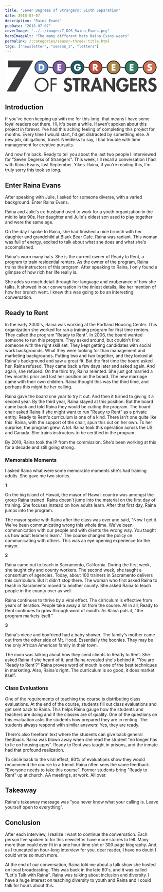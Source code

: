 ```yaml
---
title: "Seven Degrees of Strangers: Sixth Separation"
date: 2018-07-07
description: "Raina Evans"
pubDate: "2018-07-07"
coverImage: "../../images/7_DOS_Raina_Evans.png"
heroImageAlt: "The many different hats Raina Evans wears"
permalink: /:categories/season-three/:title.html
tags: ["newsletter", "season_3", "letters"]
---
```


![7 Degrees of Strangers Letterhead](../../images/7_Degrees_Of_Strangers_Letterhead.png)

## Introduction

<!-- 
Welcome to the Jear Bear Letter's penultimate letter of the series "Seven Degrees of Strangers". If you've just started reading this series, I interview a stranger one degree of separation at a time. And you should check out [old letters from this series on my website](https://www.craftbyzen.com/letters/season-three/). 

Sorry it's taken so long to get to this letter. There have been a number of life hiccups, like finding and starting a new job. Sometimes, life gets in the way and you have to drop some things. But now I'm picking it back up to present two last letters.

This week, I'm presenting a conversation I had with Raina Evans.  -->

If you've been keeping up with me for this long, that means I have some loyal readers out there. Hi, it's been a while. Haven't spoken about this project in forever. I've had this aching feeling of completing this project for months. Every time I would start, I'd get distracted by something else. A new job, obligations, travel. Needless to say, I had trouble with time management for creative pursuits.

And now I'm back. Ready to tell you about the last two people I interviewed for "Seven Degress of Strangers". This week, I'll recall a conversation I had with Raina Evans, last September. Yikes. Raina, if you're reading this, I'm truly sorry this took so long.

## Enter Raina Evans

After speaking with Julie, I asked for someone diverse, with a varied background. Enter Raina Evans.

Raina and Julie's ex-husband used to work for a youth organization in the mid to late 90s. Her daughter and Julie's oldest son used to play together and were the same age.

On the day I spoke to Raina, she had finished a nice brunch with her daughter and grandchild at Black Bear Cafe. Raina was radiant. This woman was full of energy, excited to talk about what she does and what she's accomplished. 

Raina's worn many hats. She is the current owner of Ready to Rent, a program to train residential renters. As the owner of the program, Raina trains the instructors of this program. After speaking to Raina, I only found a glimpse of how rich her life really is.

She adds so much detail through her language and exuberance of how she talks. It showed in our conversation in the tiniest details, like her mention of how her brunch went. I knew this was going to be an interesting conversation.

## Ready to Rent

In the early 2000's, Raina was working at the Portland Housing Center. This organization she worked for ran a training program for first time renters. They called the program "Ready to Rent". In 2006, the board wanted someone to run this program. They asked around, but couldn't find someone with the right skill set. They kept getting candidates with social work backgrounds. What they were looking for than management and marketing backgrounds. Putting two and two together, and they looked at Raina's background and saw a great fit. But the first time the board asked her, Raina refused. They came back a few days later and asked again. And again, she refused. On the third try, Raina relented. She just got married a few months prior and lost her position on the board. The new marriage came with their own children. Raina thought this was the third time, and perhaps this might be her calling.

Raina gave the board one year to try it out. And then it turned to giving it a second year. By the third year, Raina stayed at this position. But the board came back and told Raina they would be cutting the program. The board chair asked Raina if she might want to run "Ready to Rent" as a private entity. Ready to Rent's curriculum is one of a kind. There isn't one quite like this. Raina, with the support of the chair, spun this out on her own. To her surprise, the program grew. A lot. Raina took this operation across the US and Canada. She trains instructors to be certified in the program.

By 2010, Raina took the IP from the commission. She's been working at this for a decade and still going strong.

### Memorable Moments

I asked Raina what were some memorable moments she's had training adults. She gave me two stories.

**1**

On the big island of Hawaii, the mayor of Hawaii country was amongst the group Raina trained. Raina doesn't jump into the material on the first day of training. She focuses instead on how adults learn. After that first day, Raina jumps into the program. 

The mayor spoke with Raina after the class was over and said, "Now I get it. We've been communicating wrong this whole time. We've been communication with our people and with clients the wrong way. You taught us how adult learners learn." The course changed the policy on communicating with others. This was an eye opening experience for the mayor.

**2**

Raina came out to teach in Sacramento, California. During the first week, she taught city and county workers. The second week, she taught a consortium of agencies. Today, about 100 trainers in Sacramento delivers this curriculum. But it didn't stop there. The woman who first asked Raina to teach in Sacramento moved to another county. She asked Raina to teach people in the county over as well. 

Raina continues to thrive by a viral effect. The cirriculum is effective from years of iteration. People take away a lot from the course. All in all, Ready to Rent continues to grow through word of mouth. As Raina puts it, "the program markets itself."

**3**

Raina's niece and boyfriend had a baby shower. The family's mother came out from the other side of Mt. Hood. Essentially the boonies. They may be the only African American family in their town.

The mom was talking about how they send clients to Ready to Rent. She asked Raina if she heard of it, and Raina revealed she's behind it. "You are 'Ready to Rent'?" Raina proves word of mouth is one of the best techniques in marketing. Also, Raina's right. The curriculum is so good, it does market itself.


### Class Evaluations

One of the requirements of teaching the course is distributing class evaluations. At the end of the course, students fill out class evaluations and get sent back to Raina. This helps Raina gauge how the students and teachers are doing and if the classes are of quality. One of the questions on this evaluation asks the students how prepared they are in renting. The students always respond with similar answers: Yes, they are ready.

There's also freeform text where the students can give back general feedback. Raina was blown away when she read the student "no longer has to lie on housing apps". Ready to Rent was taught in prisons, and the inmate had that profound realization.

To circle back to the viral effect, 80% of evaluations show they would recommend the course to a friend. Raina often sees the same feedback. "Everyone needs to take this course". Former students bring "Ready to Rent" up at church, AA meetings, at work. All over.

## Takeaway

Raina's takeaway message was "you never know what your calling is. Leave yourself open to everything".

## Conclusion

After each interview, I realize I want to continue the conversation. Each person I've spoken to for this newsletter have more stories to tell. Many more than could ever fit in a one hour time slot or 300 page biography. And, as I truncated an hour-long interview for you, dear reader, I have no doubt I could write so much more.

At the end of our conversation, Raina told me about a talk show she hosted on local broadcasting. This was back in the late 80's, and it was called "Let's Talk with Raina". Raina was talking about inclusion and diversity. I have a huge interest on teaching diversity to youth and Raina and I could talk for hours about this.


<!-- 

Finished having lunch at Black Bear Diner

July training days - online training

Julie - ex-husbnad (Jonathan) - worked at the same youth organization in the mid to late 90s. Friends through work.

Their eldest son is the same age as Raina's daughter

Raina left that organization, worked at a couple different organization until she worked on the board of the Portland Housing Center. The organization helps home owners. 

She started managing education classes to help rental housing. Organizaion wanted Raina to fill the role. Less candidates with social services, more to program management and training.

Portland Housing Center - ready to rent, the board really liked it. They asked Raina three times before she agreed to lead the class. She gave it a year, which turned to 3 years. At the end fo the 3rd year, the board decided to stop the program. PHC's director told Raina she should run it on her own. This was around the time she just got married.

In 2006, blended family. Took curriculum to teach other teachers. Curriculum took two years for the staff and writers to put together.

Licensed the curriculum to other organizations. 

2007 - possession of curriculum of "Ready to Rent"
2010 - gave copyright to Raina's org

## Takeaway message

You never know what you're calling is. You should be open to everything.


## Notes

grandma breakfast -> grandson + daughter = loving them

Black bear cafe, western us, all over California

be anywhere to work <- that's how Raina operates

Training online
Take your work anywhere

How she met Julie

Her ex-husband and Raina worked for same youth organization years ago, back in the mid to late 90's

Oldest son + her daughter same age - played a lot together

Confusing to Raina -> training -> what she does

Julie's husband Johnathan left the organization. Jumped around other organizations. Eventually worked on the board of the Portland housing center. Homeowners

They had an education class called "Ready to Rent"

Barriers to get into rental housing. 
Moved -> head of this class.

They tried to find a replacement but kep getting social services, not someone with a program management / education training background.
No: Social Services
Yes: program management / education training background

Eliminating position for Raina at the board
board asked Raina to head "Ready to Rent"

First time: said no
Second time: said no
Third time: said yes

With some conditions
- evaluate and run for one year and see where they are

Ran it for three years
  Rental education no more, board sought to eliminate the program and Raina's position
  But one of the executive board members asked her to run it as an independent entity

Explore with Raina (2006), she was recently married in november 2005 with a blended family

No startup funds, no budget

Cirriculum is one of a kind. 2 years to write and put it together
For 3 years, licensed it to other organizations. Calling for it, put it on the shelf

Since 2007 - 2010, Ready to rent on license
After 2010, has CC and ownership to Raina

Spends less time marketing
Spends more time on training staff and licensing -> instructor certification

On-site training all around the US and Canada: CT, RI, HI, Canada, CA, NC

Lifework:
  background in communication, PR, marketing

Education:
  wheelhouse = non-traditional educators - how to teach. She loves it!

1,000s of people across US/ Canada

Road path -> middle school, high school, steward of doing this

elementary to college = teaching is a huge difference

90s / early 00s = middle schoolers
  - can morph, has some skill

HS - think they know everything. Have to get "adult" with them

Adults don't like diversity training

MS / HS much easier to understand diversity training (in WA)

Genre of teaching to different groups in high school

### Memorable Moments

training group in big island, HI
Talking about teaching

First day of training is spent on teaching. Later the students get it.

Adult learning principles

Director of city and county of HI after first days said "Now I get it. We've been doing it the wrong way"
  about communicating to each other

"We've been communicating with our people, with clients, the wrong way. You taught us what adult learners needs. How they learn."

Reconfigure how to communicate. Now put the right communication piece"

Memorable training

Sacramento, CA 2015

County in SAC, 2 weeks

Week 1: 30 city + county of sacramento employees
Week 2: 30-32 consortium of agencies

Both groups want training

~100 trainers in SAC delivering this cirriculum

Woman moved the county over and referred a new group of agencies to train! (word of mouth)
She also was the one to open it up to the consortium and wanted it in SAC

She led the call for training

CA has tons of trainees

People who take class

3 ppl as renters were taught homeowning, now are instructors

Class evaluations (feedback)
- never seen negative evaluations
- students get it

Prisoners taught this -> evaluation

Con you get housing now?
Response: No longer have to lie on housing applications

Feedback & evaluations - original curriculum

through responses, see changes in behavior, and measures effectiveness

As part of teaching the curriculum, evaluations are sent back to Ready to Rent
(1) how students are doing
(2) how instructors are doing

80% of evals - Would you recommend to friend. Answer: "Everyone needs to take this class"

Outreach - word of mouth
email - staffers (5 ppl)
last 3 months - call from agencies where it was mentioned in meetings
e.g. AA, Dept of behavioral health

Heard from meeting (mentions)
publicity, client needs for housing

Niece + BF: had 1 year old baby. At the baby shower, their mom from mt. hood (Madras OR) heard about the program ready to rent. Told Raina, you're behind it?!

She may be the only African American family in the area. Maybe works in corrections.

We send them to classes (her clients)

How do we connect with people?

Takeaway: you never know what your calling is. Leave yourself open to everything

Next participant: 2 ppl in mind

Diversity Curriculum - late 80s

hosted local tv talk show - interview people - talk show formal

"Let's talk with Raina"

Degrees of diversity

-->
